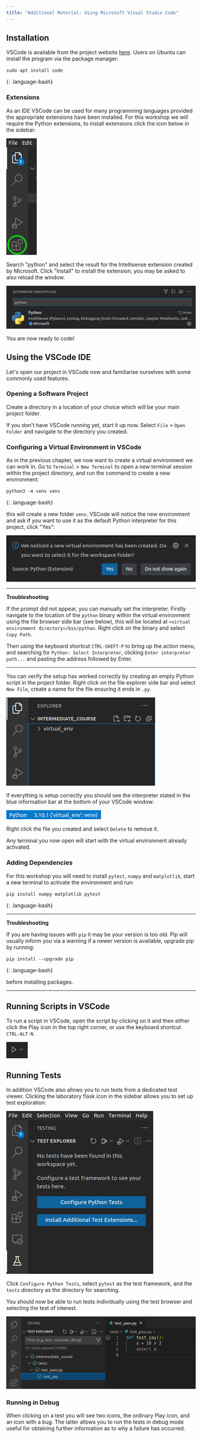 ```yaml
---
title: "Additional Material: Using Microsoft Visual Studio Code"
---
```


## Installation

VSCode is available from the project website [here](https://code.visualstudio.com/download). Users on Ubuntu can install the program via the package manager:

~~~
sudo apt install code
~~~
{: .language-bash}

### Extensions

As an IDE VSCode can be used for many programming languages provided the appropriate extensions have been installed. For this workshop we will require the Python extensions, to install extensions click the icon below in the sidebar:

![extensions_icon](../fig/extensions.png)

Search "python" and select the result for the Intellisense extension created by Microsoft. Click "Install" to install the extension, you may be asked to also reload the window.

![ext_python](../fig/python_ext.png)

You are now ready to code!


## Using the VSCode IDE

Let's open our project in VSCode now and familiarise ourselves with some commonly used features.

### Opening a Software Project

Create a directory in a location of your choice which will be your main project folder.

If you don't have VSCode running yet, start it up now. Select `File` > `Open Folder` and navigate to the directory you created.


### Configuring a Virtual Environment in VSCode

As in the previous chapter, we now want to create a virtual environment we can work in. Go to `Terminal` > `New Terminal` to open a new terminal session within the project directory, and run the command to create a new environment:

~~~
python3 -m venv venv
~~~
{: .language-bash}

this will create a new folder `venv`. VSCode will notice the new environment and ask if you want to use it as the default Python interpreter for this project, click "Yes":

![use_env](../fig/use_env.png)

---
**Troubleshooting**

If the prompt did not appear, you can manually set the interpreter. Firstly navigate to the location of the `python` binary within the virtual environment using the file browser side bar (see below), this will be located at `<virtual environment directory>/bin/python`. Right click on the binary and select `Copy Path`.

Then using the keyboard shortcut `CTRL-SHIFT-P` to bring up the action menu, and searching for `Python: Select Interpreter`, clicking `Enter interpreter path...` and pasting the address followed by Enter.

---

You can verify the setup has worked correctly by creating an empty Python script in the project folder. Right click on the file explorer side bar and select `New File`, create a name for the file ensuring it ends in `.py`.

![file_browser](../fig/file_explorer.png)

If everything is setup correctly you should see the interpreter stated in the blue information bar at the bottom of your VSCode window:

![indicator](../fig/virtual_env_indicator.png)

Right click the file you created and select `Delete` to remove it.

Any terminal you now open will start with the virtual environment already activated.


### Adding Dependencies

For this workshop you will need to install `pytest`, `numpy` and `matplotlib`, start a new terminal to activate the environment and run:

~~~
pip install numpy matplotlib pytest
~~~
{: .language-bash}

---

**Troubleshooting**

If you are having issues with `pip` it may be your version is too old. Pip will usually inform you via a warning if a newer version is available, upgrade pip by running:

~~~
pip install --upgrade pip
~~~
{: .language-bash}

before installing packages.

---


## Running Scripts in VSCode

To run a script in VSCode, open the script by clicking on it and then either click the Play icon in the top right corner, or use the keyboard shortcut `CTRL-ALT-N`.

![run_code](../fig/play.png)


## Running Tests

In addition VSCode also allows you to run tests from a dedicated test viewer. Clicking the laboratory flask icon in the sidebar allows you to set up test exploration:

![test_explore](../fig/test_explorer.png)

Click `Configure Python Tests`, select `pytest` as the test framework, and the `tests` directory as the directory for searching.

You should now be able to run tests individually using the test browser and selecting the test of interest.

![test_demo](../fig/run_test.png)

### Running in Debug 

When clicking on a test you will see two icons, the ordinary Play icon, and an icon with a bug. The latter allows you to run the tests in debug mode useful for obtaining further information as to why a failure has occurred.